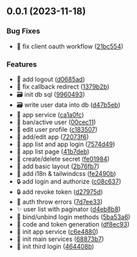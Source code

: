 ## 0.0.1 (2023-11-18)

### Bug Fixes

- :bug: fix client oauth workflow ([21bc554](https://github.com/willin/sso/commit/21bc55431eca313f4490236c39580fe2fee3fbbf))

### Features

- :beers: add logout ([d0685ad](https://github.com/willin/sso/commit/d0685adbc3831d9b2ff9e55a9e69c45b98284b0c))
- :bug: fix callback redirect ([1379b2b](https://github.com/willin/sso/commit/1379b2b7fa38e2c684ce226f9cc8576985568a97))
- :card_file_box: init db sql ([9960493](https://github.com/willin/sso/commit/9960493bc06c9864f75e870d71b01c6c55d44662))
- :card_file_box: write user data into db ([d47b5eb](https://github.com/willin/sso/commit/d47b5ebae6adb2d314951306c3c0b5c526fb7e9a))
- :children_crossing: app service ([ca1a0fc](https://github.com/willin/sso/commit/ca1a0fc23f2cfaa92af959e806418c082b50d85b))
- :children_crossing: ban/active user ([00cec11](https://github.com/willin/sso/commit/00cec11ce06fd43b61297360ab885648040308db))
- :children_crossing: edit user profile ([c183507](https://github.com/willin/sso/commit/c183507cb7ff3d7961b6dc39f09b9d861f4554e8))
- :construction: add/edit app ([72073f6](https://github.com/willin/sso/commit/72073f6236f130b87bacd66f2a576bfe82582c01))
- :construction: app list and app login ([7574d49](https://github.com/willin/sso/commit/7574d490c75d8557d94ecce3ada6b2717f538ede))
- :construction: app list page ([41b7deb](https://github.com/willin/sso/commit/41b7debab97da79ca6612c10f4cc4ea2064d6cc4))
- :construction: create/delete secret ([fe01984](https://github.com/willin/sso/commit/fe0198496bd1fae8e89b6e77926b6cb6dc6d0ade))
- :lipstick: add basic layout ([2b76fb7](https://github.com/willin/sso/commit/2b76fb70e8b9a11a1e48e89b781b5b3cbeea998e))
- :lipstick: add i18n & tailwindcss ([fe2490b](https://github.com/willin/sso/commit/fe2490bae4112c0289be2cbbecd990a4ae1ff0e3))
- :lock: add login and authorize ([c08c637](https://github.com/willin/sso/commit/c08c637b153e299da5bd426c286a69a7225a301a))
- :lock: add revoke token ([d27975d](https://github.com/willin/sso/commit/d27975d014b09e8dc395300b0a6dd0479a7ea86a))
- :passport_control: auth throw errors ([7d7ee33](https://github.com/willin/sso/commit/7d7ee330fc43cebc6a1dceb95c9286c21f97ccda))
- :sparkles: user list with paginator ([d4eb8b8](https://github.com/willin/sso/commit/d4eb8b809c15cb490213e2d463e9e2b9643fa5d5))
- :tada: bind/unbind login methods ([5ba53a6](https://github.com/willin/sso/commit/5ba53a6c53ac76ac521ddc7b7c8d3783f6fd572e))
- :tada: code and token generation ([df8ec93](https://github.com/willin/sso/commit/df8ec93edafeab4212b88e34a398a7d95c4f1c94))
- :tada: init app service ([c6e4880](https://github.com/willin/sso/commit/c6e4880bee7812c18bbd8133fb2fd4e0eee4f7e2))
- :tada: init main services ([68873b7](https://github.com/willin/sso/commit/68873b7ee637deb4dd791ed83d935718813ee338))
- :tada: init third login ([464408b](https://github.com/willin/sso/commit/464408b724820d427aa9c3d71310023e962b9cc6))
